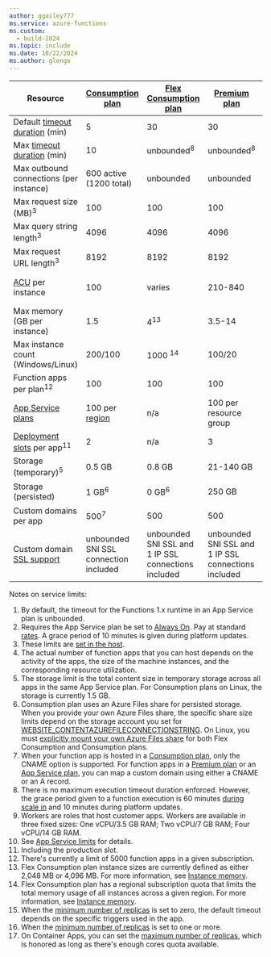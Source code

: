 ```yaml
---
author: ggailey777
ms.service: azure-functions
ms.custom:
  - build-2024
ms.topic: include
ms.date: 10/22/2024
ms.author: glenga
---
```

| Resource |[Consumption plan](/azure/azure-functions/consumption-plan)|[Flex Consumption plan](/azure/azure-functions/flex-consumption-plan)|[Premium plan](/azure/azure-functions/functions-premium-plan)|[Dedicated plan](/azure/azure-functions/dedicated-plan)/[ASE](/azure/app-service/environment/intro)| [Container Apps](/azure/azure-functions/functions-container-apps-hosting)|
| --- | --- | --- | --- | --- | --- | 
| Default [timeout duration](/azure/azure-functions/functions-scale#timeout) (min) |5 | 30 | 30 |30<sup>1</sup> | 30<sup>15</sup> |
| Max [timeout duration](/azure/azure-functions/functions-scale#timeout) (min) |10 | unbounded<sup>8</sup> | unbounded<sup>8</sup> | unbounded<sup>2</sup> | unbounded<sup>16</sup> |
| Max outbound connections (per instance) | 600 active (1200 total) | unbounded | unbounded | unbounded | unbounded |
| Max request size (MB)<sup>3</sup> | 100 | 100 | 100 | 100 |  100 |
| Max query string length<sup>3</sup> | 4096 | 4096 | 4096 | 4096 |   4096 | 
| Max request URL length<sup>3</sup> | 8192 | 8192 | 8192 | 8192 | 8192 | 
|[ACU](/azure/virtual-machines/acu) per instance | 100 | varies | 210-840 | 100-840/210-250<sup>9</sup> | [varies](/azure/container-apps/billing) |
| Max memory (GB per instance) | 1.5 | 4<sup>13</sup> | 3.5-14 | 1.75-14/3.5-14 | [varies](/azure/container-apps/billing) |
| Max instance count (Windows/Linux) | 200/100 | 1000 <sup>14</sup> | 100/20 | varies by SKU/100<sup>10</sup> |  10-300<sup>17</sup> | 
| Function apps per plan<sup>12</sup> | 100 | 100 | 100 | unbounded<sup>4</sup> | unbounded<sup>4</sup> |
| [App Service plans](/azure/app-service/overview-hosting-plans) | 100 per [region](https://azure.microsoft.com/global-infrastructure/regions/) | n/a | 100 per resource group |100 per resource group | n/a |
| [Deployment slots](/azure/azure-functions/functions-deployment-slots) per app<sup>11</sup> | 2 | n/a | 3 | 1-20<sup>10</sup> | not supported |
| Storage (temporary)<sup>5</sup> | 0.5 GB | 0.8 GB | 21-140 GB |11-140 GB | n/a |
| Storage (persisted) | 1 GB<sup>6</sup> | 0 GB<sup>6</sup> | 250 GB |10-1000 GB<sup>10</sup> | n/a |
| Custom domains per app</a> |500<sup>7</sup> | 500 | 500 | 500 | not supported |
| Custom domain [SSL support](/azure/app-service/configure-ssl-bindings) |unbounded SNI SSL connection included | unbounded SNI SSL and 1 IP SSL connections included | unbounded SNI SSL and 1 IP SSL connections included |unbounded SNI SSL and 1 IP SSL connections included | not supported |

Notes on service limits:

1. By default, the timeout for the Functions 1.x runtime in an App Service plan is unbounded.  
2. Requires the App Service plan be set to [Always On](/azure/azure-functions/dedicated-plan#always-on). Pay at standard [rates](https://azure.microsoft.com/pricing/details/app-service/). A grace period of 10 minutes is given during platform updates.
3. These limits are [set in the host](https://github.com/Azure/azure-functions-host/blob/dev/src/WebJobs.Script.WebHost/web.config).  
4. The actual number of function apps that you can host depends on the activity of the apps, the size of the machine instances, and the corresponding resource utilization.  
5. The storage limit is the total content size in temporary storage across all apps in the same App Service plan. For Consumption plans on Linux, the storage is currently 1.5 GB.
6. Consumption plan uses an Azure Files share for persisted storage. When you provide your own Azure Files share, the specific share size limits depend on the storage account you set for [WEBSITE_CONTENTAZUREFILECONNECTIONSTRING](/azure/azure-functions/functions-app-settings#website_contentazurefileconnectionstring). On Linux, you must [explicitly mount your own Azure Files share](/azure/azure-functions/storage-considerations#mount-file-shares) for both Flex Consumption and Consumption plans.
7. When your function app is hosted in a [Consumption plan](/azure/azure-functions/consumption-plan), only the CNAME option is supported. For function apps in a [Premium plan](/azure/azure-functions/functions-premium-plan) or an [App Service plan](/azure/azure-functions/dedicated-plan), you can map a custom domain using either a CNAME or an A record.  
8. There is no maximum execution timeout duration enforced. However, the grace period given to a function execution is 60 minutes [during scale in](../articles/azure-functions/event-driven-scaling.md#scale-in-behaviors) and 10 minutes during platform updates.
9. Workers are roles that host customer apps. Workers are available in three fixed sizes: One vCPU/3.5 GB RAM; Two vCPU/7 GB RAM; Four vCPU/14 GB RAM.   
10. See [App Service limits](/azure/azure-resource-manager/management/azure-subscription-service-limits#app-service-limits) for details.  
11. Including the production slot.  
12. There's currently a limit of 5000 function apps in a given subscription. 
13. Flex Consumption plan instance sizes are currently defined as either 2,048 MB or 4,096 MB. For more information, see [Instance memory](/azure/azure-functions/flex-consumption-plan#instance-memory).  
14. Flex Consumption plan has a regional subscription quota that limits the total memory usage of all instances across a given region. For more information, see [Instance memory](/azure/azure-functions/flex-consumption-plan#instance-memory).  
15. When the [minimum number of replicas](/azure/container-apps/scale-app#scale-definition) is set to zero, the default timeout depends on the specific triggers used in the app.
16. When the [minimum number of replicas](../articles/container-apps/scale-app.md#scale-definition) is set to one or more.
17. On Container Apps, you can set the [maximum number of replicas](/azure/container-apps/scale-app#scale-definition), which is honored as long as there's enough cores quota available.
